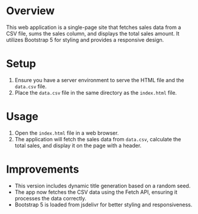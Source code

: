 # Overview
This web application is a single-page site that fetches sales data from a CSV file, sums the sales column, and displays the total sales amount. It utilizes Bootstrap 5 for styling and provides a responsive design.

# Setup
1. Ensure you have a server environment to serve the HTML file and the `data.csv` file.
2. Place the `data.csv` file in the same directory as the `index.html` file.

# Usage
1. Open the `index.html` file in a web browser.
2. The application will fetch the sales data from `data.csv`, calculate the total sales, and display it on the page with a header.

# Improvements
- This version includes dynamic title generation based on a random seed.
- The app now fetches the CSV data using the Fetch API, ensuring it processes the data correctly.
- Bootstrap 5 is loaded from jsdelivr for better styling and responsiveness.